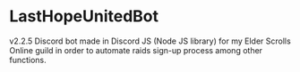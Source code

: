 # LastHopeUnitedBot
v2.2.5
Discord bot made in Discord JS (Node JS library) for my Elder Scrolls Online guild in order to automate raids sign-up process among other functions.